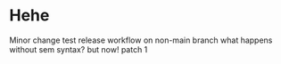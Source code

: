 # Hehe
Minor change
test release workflow on non-main branch
what happens without sem syntax?
but now!
patch 1
